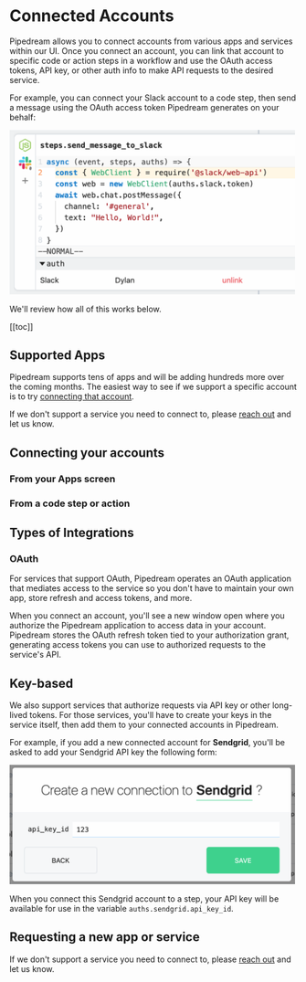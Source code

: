 # Connected Accounts

Pipedream allows you to connect accounts from various apps and services within our UI. Once you connect an account, you can link that account to specific code or action steps in a workflow and use the OAuth access tokens, API key, or other auth info to make API requests to the desired service.

For example, you can connect your Slack account to a code step, then send a message using the OAuth access token Pipedream generates on your behalf:

<div>
<img alt="Slack code step using access token" width="500" src="./images/slack-token.png">
</div>

We'll review how all of this works below.

[[toc]]

## Supported Apps

Pipedream supports tens of apps and will be adding hundreds more over the coming months. The easiest way to see if we support a specific account is to try [connecting that account](#connecting-your-accounts).

If we don't support a service you need to connect to, please [reach out](/support/) and let us know.

## Connecting your accounts

### From your Apps screen

### From a code step or action

## Types of Integrations

### OAuth

For services that support OAuth, Pipedream operates an OAuth application that mediates access to the service so you don't have to maintain your own app, store refresh and access tokens, and more.

When you connect an account, you'll see a new window open where you authorize the Pipedream application to access data in your account. Pipedream stores the OAuth refresh token tied to your authorization grant, generating access tokens you can use to authorized requests to the service's API.

## Key-based

We also support services that authorize requests via API key or other long-lived tokens. For those services, you'll have to create your keys in the service itself, then add them to your connected accounts in Pipedream.

For example, if you add a new connected account for **Sendgrid**, you'll be asked to add your Sendgrid API key the following form:

<div>
<img alt="Sendgrid API key form" width="500" src="./images/api-key.png">
</div>

When you connect this Sendgrid account to a step, your API key will be available for use in the variable `auths.sendgrid.api_key_id`.

## Requesting a new app or service

If we don't support a service you need to connect to, please [reach out](/support/) and let us know.

<Footer />
